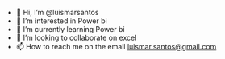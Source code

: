 - 👋 Hi, I’m @luismarsantos
- 👀 I’m interested in Power bi
- 🌱 I’m currently learning Power bi
- 💞️ I’m looking to collaborate on excel
- 📫 How to reach me on the email luismar.santos@gmail.com

<!---
luismarsantos/luismarsantos is a ✨ special ✨ repository because its `README.md` (this file) appears on your GitHub profile.
You can click the Preview link to take a look at your changes.
--->
